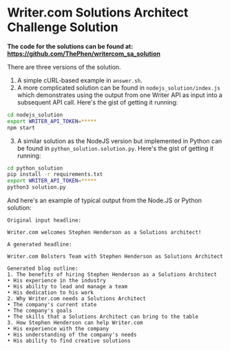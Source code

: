 # Writer.com Solutions Architect Challenge Solution

**The code for the solutions can be found at: https://github.com/ThePhen/writercom_sa_solution**

There are three versions of the solution. 
1. A simple cURL-based example in `answer.sh`.
2. A more complicated solution can be found in `nodejs_solution/index.js` which demonstrates using the output from one Writer API as input into a subsequent API call. Here's the gist of getting it running:
```sh
cd nodejs_solution
export WRITER_API_TOKEN=*****
npm start
```
3. A similar solution as the NodeJS version but implemented in Python can be found in `python_solution.solution.py`. Here's the gist of getting it running:
```sh
cd python_solution
pip install -r requirements.txt
export WRITER_API_TOKEN=*****
python3 solution.py
```

And here's an example of typical output from the Node.JS or Python solution:
```
Original input headline:

Writer.com welcomes Stephen Henderson as a Solutions architect!

A generated headline:

Writer.com Bolsters Team with Stephen Henderson as Solutions Architect

Generated blog outline:
1. The benefits of hiring Stephen Henderson as a Solutions Architect
• His experience in the industry
• His ability to lead and manage a team
• His dedication to his work
2. Why Writer.com needs a Solutions Architect
• The company's current state
• The company's goals
• The skills that a Solutions Architect can bring to the table
3. How Stephen Henderson can help Writer.com
• His experience with the company
• His understanding of the company's needs
• His ability to find creative solutions
```